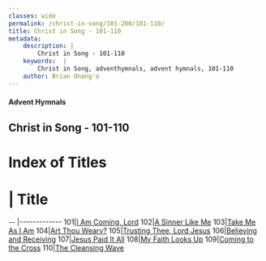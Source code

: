 ```yaml
---
classes: wide
permalink: /christ-in-song/101-200/101-110/
title: Christ in Song - 101-110
metadata:
    description: |
        Christ in Song - 101-110
    keywords:  |
        Christ in Song, adventhymnals, advent hymnals, 101-110
    author: Brian Onang'o
---
```


#### Advent Hymnals
## Christ in Song - 101-110

# Index of Titles
# | Title                        
-- |-------------
101|[I Am Coming, Lord](/christ-in-song/101-200/101-110/I-Am-Coming,-Lord)
102|[A Sinner Like Me](/christ-in-song/101-200/101-110/A-Sinner-Like-Me)
103|[Take Me As I Am](/christ-in-song/101-200/101-110/Take-Me-As-I-Am)
104|[Art Thou Weary?](/christ-in-song/101-200/101-110/Art-Thou-Weary)
105|[Trusting Thee, Lord Jesus](/christ-in-song/101-200/101-110/Trusting-Thee,-Lord-Jesus)
106|[Believing and Receiving](/christ-in-song/101-200/101-110/Believing-and-Receiving)
107|[Jesus Paid It All](/christ-in-song/101-200/101-110/Jesus-Paid-It-All)
108|[My Faith Looks Up](/christ-in-song/101-200/101-110/My-Faith-Looks-Up)
109|[Coming to the Cross](/christ-in-song/101-200/101-110/Coming-to-the-Cross)
110|[The Cleansing Wave](/christ-in-song/101-200/101-110/The-Cleansing-Wave)
